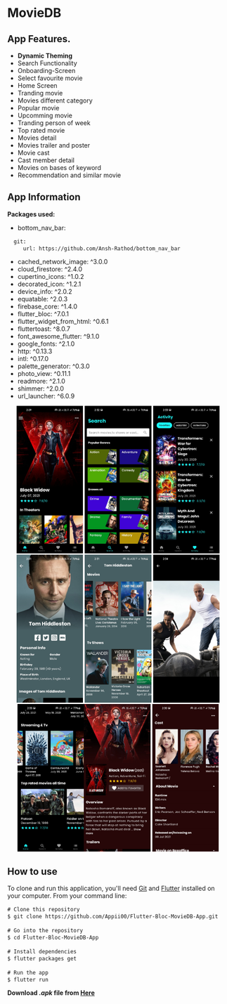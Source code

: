 # MovieDB

## App Features.
- **Dynamic Theming**
- Search Functionality
- Onboarding-Screen
- Select favourite movie
- Home Screen
- Tranding movie
- Movies different category
- Popular movie
- Upcomming movie
- Tranding person of week
- Top rated movie
- Movies detail
- Movies trailer and poster
- Movie cast
- Cast member detail
- Movies on bases of keyword
- Recommendation and similar movie

## App Information

**Packages used:**

-  bottom_nav_bar:
 ```
   git:
      url: https://github.com/Ansh-Rathod/bottom_nav_bar
 ```
-  cached_network_image: ^3.0.0
-  cloud_firestore: ^2.4.0
-  cupertino_icons: ^1.0.2
-  decorated_icon: ^1.2.1
-  device_info: ^2.0.2
-  equatable: ^2.0.3
-  firebase_core: ^1.4.0
-  flutter_bloc: ^7.0.1
-  flutter_widget_from_html: ^0.6.1
-  fluttertoast: ^8.0.7
-  font_awesome_flutter: ^9.1.0
-  google_fonts: ^2.1.0
-  http: ^0.13.3
-  intl: ^0.17.0
-  palette_generator: ^0.3.0
-  photo_view: ^0.11.1
-  readmore: ^2.1.0
-  shimmer: ^2.0.0
-  url_launcher: ^6.0.9


<p align="center">
<img src="screenshots\Screenshot_20210801-142954.jpg" width="30%">
<img src="screenshots\Screenshot_20210801-143201.jpg" width="30%">
<img src="screenshots\Screenshot_20210801-143317.jpg" width="30%">
<img src="screenshots\Screenshot_20210801-143125.jpg" width="30%">
<img src="screenshots\Screenshot_20210801-143147.jpg" width="30%">

<img src="screenshots\Screenshot_20210801-143414.jpg" width="30%">
<img src="screenshots\Screenshot_20210801-143512.jpg" width="30%"><img src="screenshots\Screenshot_20210801-143026.jpg" width="30%">
<img src="screenshots\Screenshot_20210801-143038.jpg" width="30%">

</p>

## How to use

To clone and run this application, you'll need [Git](https://git-scm.com/downloads) and [Flutter](https://flutter.dev/docs/get-started/install) installed on your computer. From your command line:

```
# Clone this repository
$ git clone https://github.com/Appii00/Flutter-Bloc-MovieDB-App.git

# Go into the repository
$ cd Flutter-Bloc-MovieDB-App

# Install dependencies
$ flutter packages get

# Run the app
$ flutter run
```

**Download _.apk_ file from [Here](https://mega.nz/file/vtEAxZIC#o0qmZR3ZwozoPqonvg2u-KKuCKR9x1rzQ9u-92ZNdJ4)**
